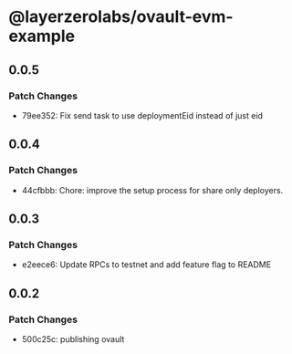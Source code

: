 # @layerzerolabs/ovault-evm-example

## 0.0.5

### Patch Changes

- 79ee352: Fix send task to use deploymentEid instead of just eid

## 0.0.4

### Patch Changes

- 44cfbbb: Chore: improve the setup process for share only deployers.

## 0.0.3

### Patch Changes

- e2eece6: Update RPCs to testnet and add feature flag to README

## 0.0.2

### Patch Changes

- 500c25c: publishing ovault
